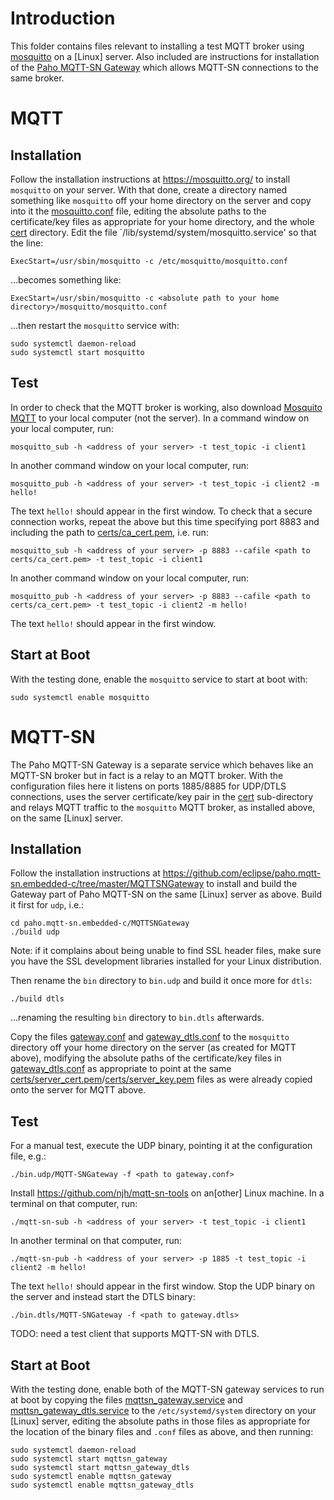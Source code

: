 # Introduction
This folder contains files relevant to installing a test MQTT broker using [mosquitto](https://mosquitto.org/) on a \[Linux\] server.  Also included are instructions for installation of the [Paho MQTT-SN Gateway](https://github.com/eclipse/paho.mqtt-sn.embedded-c/tree/master/MQTTSNGateway) which allows MQTT-SN connections to the same broker.

# MQTT
## Installation
Follow the installation instructions at https://mosquitto.org/ to install `mosquitto` on your server.  With that done, create a directory named something like `mosquitto` off your home directory on the server and copy into it the [mosquitto.conf](mosquitto.conf) file, editing the absolute paths to the certificate/key files as appropriate for your home directory, and the whole [cert](cert) directory.  Edit the file `/lib/systemd/system/mosquitto.service' so that the line:

```
ExecStart=/usr/sbin/mosquitto -c /etc/mosquitto/mosquitto.conf
 ```

...becomes something like:

```
ExecStart=/usr/sbin/mosquitto -c <absolute path to your home directory>/mosquitto/mosquitto.conf
```

...then restart the `mosquitto` service with:

```
sudo systemctl daemon-reload
sudo systemctl start mosquitto
```

## Test
In order to check that the MQTT broker is working, also download [Mosquito MQTT](https://mosquitto.org/download/) to your local computer (not the server).  In a command window on your local computer, run:

```
mosquitto_sub -h <address of your server> -t test_topic -i client1
```

In another command window on your local computer, run:

```
mosquitto_pub -h <address of your server> -t test_topic -i client2 -m hello!
```

The text `hello!` should appear in the first window.  To check that a secure connection works, repeat the above but this time specifying port 8883 and including the path to [certs/ca_cert.pem](certs\ca_cert.pem), i.e. run:

```
mosquitto_sub -h <address of your server> -p 8883 --cafile <path to certs/ca_cert.pem> -t test_topic -i client1
```

In another command window on your local computer, run:

```
mosquitto_pub -h <address of your server> -p 8883 --cafile <path to certs/ca_cert.pem> -t test_topic -i client2 -m hello!
```

The text `hello!` should appear in the first window.

## Start at Boot
With the testing done, enable the `mosquitto` service to start at boot with:

```
sudo systemctl enable mosquitto
```

# MQTT-SN
The Paho MQTT-SN Gateway is a separate service which behaves like an MQTT-SN broker but in fact is a relay to an MQTT broker.  With the configuration files here it listens on ports 1885/8885 for UDP/DTLS connections, uses the server certificate/key pair in the [cert](cert) sub-directory and relays MQTT traffic to the `mosquitto` MQTT broker, as installed above, on the same \[Linux\] server.

## Installation
Follow the installation instructions at https://github.com/eclipse/paho.mqtt-sn.embedded-c/tree/master/MQTTSNGateway to install and build the Gateway part of Paho MQTT-SN on the same \[Linux\] server as above.  Build it first for `udp`, i.e.:

```
cd paho.mqtt-sn.embedded-c/MQTTSNGateway
./build udp
```

Note: if it complains about being unable to find SSL header files, make sure you have the SSL development libraries installed for your Linux distribution.

Then rename the `bin` directory to `bin.udp` and build it once more for `dtls`:

```
./build dtls
```

...renaming the resulting `bin` directory to `bin.dtls` afterwards.

Copy the files [gateway.conf](gateway.conf) and [gateway_dtls.conf](gateway_dtls.conf) to the `mosquitto` directory off your home directory on the server (as created for MQTT above), modifying the absolute paths of the certificate/key files in [gateway_dtls.conf](gateway_dtls.conf) as appropriate to point at the same [certs/server_cert.pem](certs/server_cert.pem)/[certs/server_key.pem](certs/server_key.pem) files as were already copied onto the server for MQTT above.

## Test
For a manual test, execute the UDP binary, pointing it at the configuration file, e.g.:

```
./bin.udp/MQTT-SNGateway -f <path to gateway.conf>
```

Install https://github.com/njh/mqtt-sn-tools on an\[other\] Linux machine.  In a terminal on that computer, run:

```
./mqtt-sn-sub -h <address of your server> -t test_topic -i client1
```

In another terminal on that computer, run:

```
./mqtt-sn-pub -h <address of your server> -p 1885 -t test_topic -i client2 -m hello!
```

The text `hello!` should appear in the first window.  Stop the UDP binary on the server and instead start the DTLS binary:

```
./bin.dtls/MQTT-SNGateway -f <path to gateway.dtls>
```

TODO: need a test client that supports MQTT-SN with DTLS.


## Start at Boot
With the testing done, enable both of the MQTT-SN gateway services to run at boot by copying the files [mqttsn_gateway.service](mqttsn_gateway.service) and [mqttsn_gateway_dtls.service](mqttsn_gateway_dtls.service) to the `/etc/systemd/system` directory on your \[Linux\] server, editing the absolute paths in those files as appropriate for the location of the binary files and `.conf` files as above, and then running:

```
sudo systemctl daemon-reload
sudo systemctl start mqttsn_gateway
sudo systemctl start mqttsn_gateway_dtls
sudo systemctl enable mqttsn_gateway
sudo systemctl enable mqttsn_gateway_dtls
```
